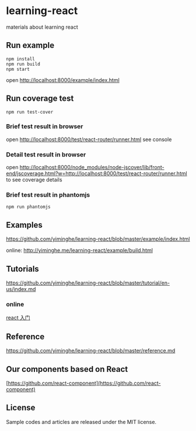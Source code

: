 # learning-react

materials about learning react

## Run example

```
npm install
npm run build
npm start
```

open  [http://localhost:8000/example/index.html](http://localhost:8000/example/index.html)

## Run coverage test

```
npm run test-cover
```

### Brief test result in browser

open [http://localhost:8000/test/react-router/runner.html](http://localhost:8000/test/react-router/runner.html) see console

### Detail test result in browser

open [http://localhost:8000/node_modules/node-jscover/lib/front-end/jscoverage.html?w=http://localhost:8000/test/react-router/runner.html](http://localhost:8000/node_modules/node-jscover/lib/front-end/jscoverage.html?w=http://localhost:8000/test/react-router/runner.html) to see coverage details

### Brief test result in phantomjs

```
npm run phantomjs
```

## Examples

https://github.com/yiminghe/learning-react/blob/master/example/index.html

online: http://yiminghe.me/learning-react/example/build.html

## Tutorials

https://github.com/yiminghe/learning-react/blob/master/tutorial/en-us/index.md

### online

[react 入门](http://yiminghe.me/learning-react/tutorial/zh-cn/intro.html)

## Reference

https://github.com/yiminghe/learning-react/blob/master/reference.md

## Our components based on React

[https://github.com/react-component](https://github.com/react-component)

## License

Sample codes and articles are released under the MIT license.
